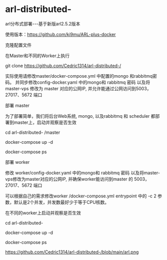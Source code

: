 # arl-distributed-
arl分布式部署---基于新版arl2.5.2版本

使用版本：https://github.com/ki9mu/ARL-plus-docker

克隆配置文件

在Master和不同的Worker上执行

git clone https://github.com/Cedric1314/arl-distributed-/

实际使用请修改master/docker-compose.yml 中配置的mongo 和rabbitmq密码。 并同步修改config-docker.yaml 中的mongo和 rabbitmq 密码 以及将master-vps 修改为 master 对应的公网IP, 并允许能通过公网访问到5003，27017、5672 端口

部署 master

为了部署简单，我们将后台Web系统, mongo, 以及rabbitmq 和 scheduler 都部署到master上，启动并观察是否生效

cd arl-distributed- /master

docker-compose up -d

docker-compose ps

部署 worker

修改 worker/config-docker.yaml 中的mongo和 rabbitmq 密码 以及将master-vps修改为master对应的公网IP, 并确保worker能访问到master 的 5003，27017、5672 端口

可以根据自己的需求修改worker /docker-compose.yml entrypoint 中的 -c 2 参数，默认是2个并发，并发数最好少于等于CPU核数。

在不同的worker上启动并观察是否生效

cd arl-distributed-

docker-compose up -d

docker-compose ps

https://github.com/Cedric1314/arl-distributed-/blob/main/arl.png

